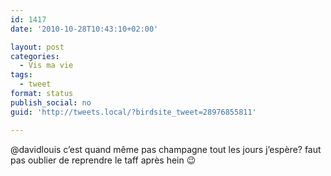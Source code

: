 ```yaml
---
id: 1417
date: '2010-10-28T10:43:10+02:00'

layout: post
categories:
  - Vis ma vie
tags:
  - tweet
format: status
publish_social: no
guid: 'http://tweets.local/?birdsite_tweet=28976855811'

---
```


@davidlouis c’est quand même pas champagne tout les jours j’espère? faut pas oublier de reprendre le taff après hein 😉